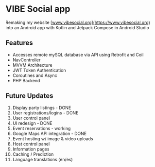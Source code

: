 VIBE Social app
==================================

Remaking my website [www.vibesocial.org](https://www.vibesocial.org) into an Android app with Kotlin and Jetpack Compose in Android Studio


Features
--------------

- Accesses remote mySQL database via API using Retrofit and Coil
- NavController
- MVVM Architecture
- JWT Token Authentication
- Coroutines and Async
- PHP Backend


Future Updates
---------------

1. Display party listings - DONE
2. User registrations/logins - DONE
3. User control panel
4. UI redesign - DONE
5. Event reservations - working
6. Google Maps API integration - DONE
7. Event hosting w/ image & video uploads
8. Host control panel
9. Information pages
10. Caching / Prediction
11. Language translations (en/es)